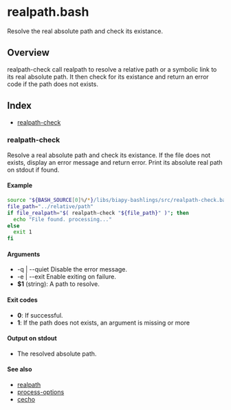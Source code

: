 # realpath.bash

Resolve the real absolute path and check its existance.

## Overview

realpath-check call realpath to resolve a relative path or a symbolic
link to its real absolute path. It then check for its existance and
return an error code if the path does not exists.

## Index

* [realpath-check](#realpath-check)

### realpath-check

Resolve a real absolute path and check its existance.
If the file does not exists, display an error message and return error.
Print its absolute real path on stdout if found.

#### Example

```bash
source "${BASH_SOURCE[0]%/*}/libs/biapy-bashlings/src/realpath-check.bash"
file_path="../relative/path"
if file_realpath="$( realpath-check "${file_path}" )"; then
  echo "File found. processing..."
else
  exit 1
fi
```

#### Arguments

* -q | --quiet Disable the error message.
* -e | --exit Enable exiting on failure.
* **$1** (string): A path to resolve.

#### Exit codes

* **0**: If successful.
* **1**: If the path does not exists, an argument is missing or more

#### Output on stdout

* The resolved absolute path.

#### See also

* [realpath](#realpath)
* [process-options](#process-options)
* [cecho](#cecho)

